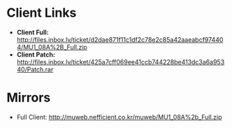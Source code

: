 # Client Links #
  * **Client Full:** http://files.inbox.lv/ticket/d2dae871f11c1df2c78e2c85a42aaeabcf974404/MU1_08A%2B_Full.zip
  * **Client Patch:** http://files.inbox.lv/ticket/425a7cff069ee41ccb744228be413dc3a6a95340/Patch.rar

# Mirrors #
  * Full Client: http://muweb.nefficient.co.kr/muweb/MU1_08A%2b_Full.zip
